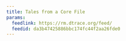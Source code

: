 ```yaml
---
title: Tales from a Core File
params:
  feedlink: https://rm.dtrace.org/feed/
  feedid: da3b47425886bbc174fc44f2aa26fde0
---
```

